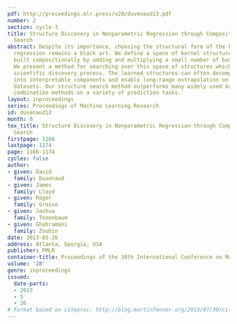 ```yaml
---
pdf: http://proceedings.mlr.press/v28/duvenaud13.pdf
number: 2
section: cycle-3
title: Structure Discovery in Nonparametric Regression through Compositional Kernel
  Search
abstract: Despite its importance, choosing the structural form of the kernel in nonparametric
  regression remains a black art. We define a space of kernel structures which are
  built compositionally by adding and multiplying a small number of base kernels.
  We present a method for searching over this space of structures which mirrors the
  scientific discovery process. The learned structures can often decompose functions
  into interpretable components and enable long-range extrapolation on time-series
  datasets. Our structure search method outperforms many widely used kernels and kernel
  combination methods on a variety of prediction tasks.
layout: inproceedings
series: Proceedings of Machine Learning Research
id: duvenaud13
month: 0
tex_title: Structure Discovery in Nonparametric Regression through Compositional Kernel
  Search
firstpage: 1166
lastpage: 1174
page: 1166-1174
cycles: false
author:
- given: David
  family: Duvenaud
- given: James
  family: Lloyd
- given: Roger
  family: Grosse
- given: Joshua
  family: Tenenbaum
- given: Ghahramani
  family: Zoubin
date: 2013-05-26
address: Atlanta, Georgia, USA
publisher: PMLR
container-title: Proceedings of the 30th International Conference on Machine Learning
volume: '28'
genre: inproceedings
issued:
  date-parts:
  - 2013
  - 5
  - 26
# Format based on citeproc: http://blog.martinfenner.org/2013/07/30/citeproc-yaml-for-bibliographies/
---
```

